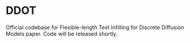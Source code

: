 # DDOT

Official codebase for Flexible-length Text Infilling for Discrete Diffusion Models paper. Code will be released shortly.

